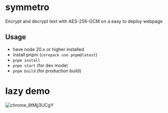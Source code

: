 # symmetro
Encrypt and decrypt text with AES-256-GCM on a easy to deploy webpage

## Usage
- have node 20.x or higher installed
- install pnpm (`corepack use pnpm@latest`)
- `pnpm install`
- `pnpm start` (for dev mode)
- `pnpm build` (for production build)

# lazy demo
![chrome_8tMjj3UCgY](https://github.com/colthreepv/symmetro/assets/2657230/1a1129cb-bf6d-44f6-8e9f-c110e81e2ccb)
